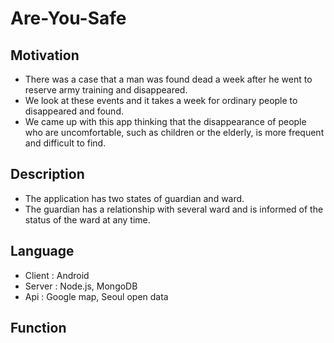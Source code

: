 # Are-You-Safe


## Motivation
- There was a case that a man was found dead a week after he went to reserve army training and disappeared.
- We look at these events and it takes a week for ordinary people to disappeared and found.
- We came up with this app thinking that the disappearance of people who are uncomfortable, such as children or the elderly, is more frequent and difficult to find.

## Description
- The application has two states of guardian and ward.
- The guardian has a relationship with several ward and is informed of the status of the ward at any time.

## Language
- Client : Android
- Server : Node.js, MongoDB
- Api : Google map, Seoul open data

## Function

